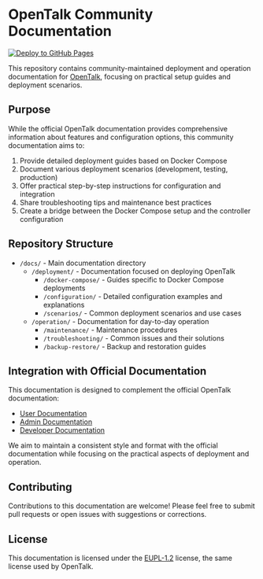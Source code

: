 # OpenTalk Community Documentation

[![Deploy to GitHub Pages](https://github.com/opencloud-community/ot-docs-community/actions/workflows/deploy.yml/badge.svg)](https://github.com/opencloud-community/ot-docs-community/actions/workflows/deploy.yml)

This repository contains community-maintained deployment and operation documentation for [OpenTalk](https://opentalk.eu), focusing on practical setup guides and deployment scenarios.

## Purpose

While the official OpenTalk documentation provides comprehensive information about features and configuration options, this community documentation aims to:

1. Provide detailed deployment guides based on Docker Compose
2. Document various deployment scenarios (development, testing, production)
3. Offer practical step-by-step instructions for configuration and integration
4. Share troubleshooting tips and maintenance best practices
5. Create a bridge between the Docker Compose setup and the controller configuration

## Repository Structure

- `/docs/` - Main documentation directory
  - `/deployment/` - Documentation focused on deploying OpenTalk
    - `/docker-compose/` - Guides specific to Docker Compose deployments
    - `/configuration/` - Detailed configuration examples and explanations
    - `/scenarios/` - Common deployment scenarios and use cases
  - `/operation/` - Documentation for day-to-day operation
    - `/maintenance/` - Maintenance procedures
    - `/troubleshooting/` - Common issues and their solutions
    - `/backup-restore/` - Backup and restoration guides

## Integration with Official Documentation

This documentation is designed to complement the official OpenTalk documentation:

- [User Documentation](https://opentalk.eu/docs/user/)
- [Admin Documentation](https://opentalk.eu/docs/admin/)
- [Developer Documentation](https://opentalk.eu/docs/developer/)

We aim to maintain a consistent style and format with the official documentation while focusing on the practical aspects of deployment and operation.

## Contributing

Contributions to this documentation are welcome! Please feel free to submit pull requests or open issues with suggestions or corrections.

## License

This documentation is licensed under the [EUPL-1.2](https://joinup.ec.europa.eu/collection/eupl/eupl-text-eupl-12) license, the same license used by OpenTalk.
